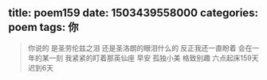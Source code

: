 title: poem159
date: 1503439558000
categories: poem
tags: 你
---
> 你说的
是圣劳伦兹之泪
还是圣洛朗的眼泪什么的
反正我还一直盼着
会在一年的某一刻
我紧紧的盯着那英仙座
早安
孤独小美
格致别趣
六点起床159天 迟到6天